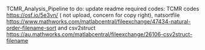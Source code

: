 TCMR_Analysis_Pipeline
to do:
update readme 
required codes: TCMR codes https://osf.io/5e3vn/ ( not upload, concern for copy right), natsortfile https://www.mathworks.com/matlabcentral/fileexchange/47434-natural-order-filename-sort and csv2struct https://au.mathworks.com/matlabcentral/fileexchange/26106-csv2struct-filename


